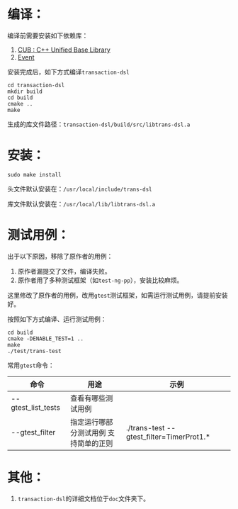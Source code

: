 # 编译：

编译前需要安装如下依赖库：

1. [CUB : C++ Unified Base Library](https://github.com/yanxicheung/cub)
2. [Event](https://github.com/yanxicheung/event)



安装完成后，如下方式编译`transaction-dsl`

```shell
cd transaction-dsl
mkdir build
cd build
cmake ..
make
```

生成的库文件路径：`transaction-dsl/build/src/libtrans-dsl.a`



# 安装：

```shell
sudo make install
```

头文件默认安装在：`/usr/local/include/trans-dsl`

库文件默认安装在：`/usr/local/lib/libtrans-dsl.a`



# 测试用例：

出于以下原因，移除了原作者的用例：

1. 原作者漏提交了文件，编译失败。
2. 原作者用了多种测试框架（如`test-ng-pp`），安装比较麻烦。

这里修改了原作者的用例，改用`gtest`测试框架，如需运行测试用例，请提前安装好。



按照如下方式编译、运行测试用例：

```shell
cd build
cmake -DENABLE_TEST=1 ..
make
./test/trans-test
```



常用`gtest`命令：

| 命令               | 用途                                  | 示例                                      |
| ------------------ | ------------------------------------- | ----------------------------------------- |
| --gtest_list_tests | 查看有哪些测试用例                    |                                           |
| --gtest_filter     | 指定运行哪部分测试用例 支持简单的正则 | ./trans-test  --gtest_filter=TimerProt1.* |



# 其他：

1. `transaction-dsl`的详细文档位于`doc`文件夹下。